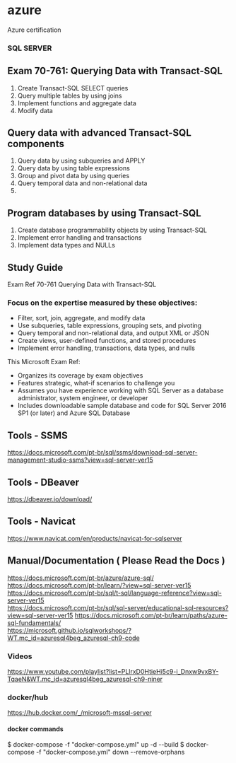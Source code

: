 # azure
Azure certification

### SQL SERVER
## Exam 70-761: Querying Data with Transact-SQL
1. Create Transact-SQL SELECT queries  
2. Query multiple tables by using joins
3. Implement functions and aggregate data 
4. Modify data 

## Query data with advanced Transact-SQL components 
1. Query data by using subqueries and APPLY 
2. Query data by using table expressions 
3. Group and pivot data by using queries 
4. Query temporal data and non-relational data 
5. 

## Program databases by using Transact-SQL
1. Create database programmability objects by using Transact-SQL 
2. Implement error handling and transactions 
3. Implement data types and NULLs 


## Study Guide
Exam Ref 70-761 Querying Data with Transact-SQL 


### Focus on the expertise measured by these objectives:

+ Filter, sort, join, aggregate, and modify data
+ Use subqueries, table expressions, grouping sets, and pivoting
+ Query temporal and non-relational data, and output XML or JSON
+ Create views, user-defined functions, and stored procedures
+ Implement error handling, transactions, data types, and nulls

This Microsoft Exam Ref:

+ Organizes its coverage by exam objectives
+ Features strategic, what-if scenarios to challenge you
+ Assumes you have experience working with SQL Server as a database administrator,  system engineer, or developer
+ Includes downloadable sample database and code for SQL Server 2016 SP1 (or later) and Azure SQL Database


## Tools - SSMS
https://docs.microsoft.com/pt-br/sql/ssms/download-sql-server-management-studio-ssms?view=sql-server-ver15  

## Tools - DBeaver
https://dbeaver.io/download/  

  
## Tools - Navicat
https://www.navicat.com/en/products/navicat-for-sqlserver  


## Manual/Documentation ( Please Read the Docs )
https://docs.microsoft.com/pt-br/azure/azure-sql/  
https://docs.microsoft.com/pt-br/learn/?view=sql-server-ver15  
https://docs.microsoft.com/pt-br/sql/t-sql/language-reference?view=sql-server-ver15  
https://docs.microsoft.com/pt-br/sql/sql-server/educational-sql-resources?view=sql-server-ver15
https://docs.microsoft.com/pt-br/learn/paths/azure-sql-fundamentals/  
https://microsoft.github.io/sqlworkshops/?WT.mc_id=azuresql4beg_azuresql-ch9-code  

### Videos
https://www.youtube.com/playlist?list=PLlrxD0HtieHi5c9-i_Dnxw9vxBY-TqaeN&WT.mc_id=azuresql4beg_azuresql-ch9-niner

### docker/hub
https://hub.docker.com/_/microsoft-mssql-server  

#### docker commands
$ docker-compose -f "docker-compose.yml" up -d --build 
$ docker-compose -f "docker-compose.yml" down --remove-orphans  